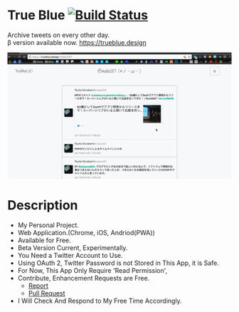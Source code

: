 True Blue [![Build Status](https://travis-ci.org/ryota-murakami/daily-tweet.svg?branch=clean-OAuthLoginBunde-name)](https://travis-ci.org/ryota-murakami/trueblue)
========================

Archive tweets on every other day.       
β version available now. <a href="https://trueblue.design" target="_blank">https://trueblue.design</a>


![example](demo.gif)

Description
========================

- My Personal Project.
- Web Application.(Chrome, iOS, Andriod(PWA))
- Available for Free.
- Beta Version Current, Experimentally.
- You Need a Twitter Account to Use.
- Using OAuth 2, Twitter Password is not Stored in This App, it is Safe.
- For Now, This App Only Require 'Read Permission',
- Contribute, Enhancement Requests are Free.
  - [Report](https://github.com/ryota-murakami/trueblue/issues)
  - [Pull Request](https://github.com/ryota-murakami/trueblue/pulls)
- I Will Check And Respond to My Free Time Accordingly.

